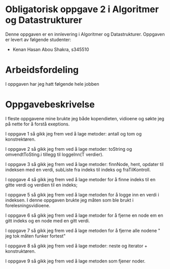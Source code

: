 # Obligatorisk oppgave 2 i Algoritmer og Datastrukturer

Denne oppgaven er en innlevering i Algoritmer og Datastrukturer. 
Oppgaven er levert av følgende studenter:
* Kenan Hasan Abou Shakra,  s345510

# Arbeidsfordeling

I oppgaven har jeg hatt følgende hele jobben

# Oppgavebeskrivelse
I fleste oppgavene mine brukte jeg både kopendieten, vidioene og søkte jeg på nette for å forstå exeptions. 

I oppgave 1 så gikk jeg frem ved å lage metoder: antall og tom og konstrektøren.

I oppgave 2 så gikk jeg frem ved å lage metoder: toString  og omvendtToSting.i tillegg til loggeInn(T verdier).

I oppgave 3 så gikk jeg frem ved å lage metoder: finnNode, hent, opdater til indeksen med en verdi, subListe fra indeks til indeks og fraTilKontroll.

I oppgave 4 så gikk jeg frem ved å lage metoder for å finne indeks til en gitte verdi og verdien til en indeks;

I oppgave 5 så gikk jeg frem ved å lage metoden for å logge inn en verdi i indeksen. I denne oppgaven brukte jeg måten som ble brukt i forelesningsvidioene.

I oppgave 6 så gikk jeg frem ved å lage metoder for å fjerne en node em en gitt indeks og en node med en gitt verdi.

I oppgave 7 så gikk jeg frem ved å lage metoden for å fjerne alle nodene " jeg tok måten funker fortest"

I oppgave 8 så gikk jeg frem ved å lage metoder: neste og iterator + konstruktøren.

I oppgave 9 så gikk jeg frem ved å lage metoden som fjener noder.

